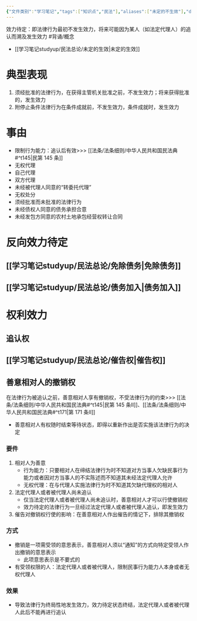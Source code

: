 ```yaml
---
{"文件类别":"学习笔记","tags":["知识点","民法"],"aliases":["未定的不生效"],"dg-publish":true,"permalink":"/学习笔记studyup/民法总论/效力待定/","dgPassFrontmatter":true,"created":"2024-07-17T15:10:15.293+08:00","updated":"2024-10-27T23:01:06.958+08:00"}
---
```


效力待定：即法律行为最初不发生效力，将来可能因为某人（如法定代理人）的追认而溯及发生效力 #背诵/概念 
-  [[学习笔记studyup/民法总论/未定的生效\|未定的生效]]
# 典型表现 
1. 须经批准的法律行为，在获得主管机关批准之前，不发生效力；将来获得批准的，发生效力
2. 附停止条件法律行为在条件成就前，不发生效力，条件成就时，发生效力
# 事由
- 限制行为能力：追认后有效>>> [[法条/法条细则/中华人民共和国民法典#^t145\|民第 145 条]]
- 无权代理
- 自己代理
- 双方代理
- 未经被代理人同意的“转委托代理”
- 无权处分
- 须经批准而未批准的法律行为
- 未经债权人同意的债务承担合意
- 未经发包方同意的农村土地承包经营权转让合同
# 反向效力待定
## [[学习笔记studyup/民法总论/免除债务\|免除债务]]

## [[学习笔记studyup/民法总论/债务加入\|债务加入]]
# 权利效力
## 追认权
## [[学习笔记studyup/民法总论/催告权\|催告权]]
## 善意相对人的撤销权
在法律行为被追认之前，善意相对人享有撤销权，不受法律行为的约束>>> [[法条/法条细则/中华人民共和国民法典#^t145\|民第 145 条Ⅱ]]、[[法条/法条细则/中华人民共和国民法典#^t171\|第 171 条Ⅱ]]
- 善意相对人有权随时结束等待状态，即得以重新作出是否实施该法律行为的决定
### 要件
1. 相对人为善意
	- 行为能力：只要相对人在缔结法律行为时不知道对方当事人欠缺民事行为能力或者因对方当事人的不实陈述而不知道其未经法定代理人允许
	- 无权代理：在与代理人实施法律行为时不知道其欠缺代理权的相对人
2. 法定代理人或者被代理人尚未追认
	- 仅当法定代理人或者被代理人尚未追认时，善意相对人才可以行使撤销权
	- 效力待定的法律行为一旦经过法定代理人或者被代理人追认，即发生效力
3. 催告对撤销权行使的影响：在善意相对人作出催告的情记下，排除其撤销权
### 方式
- 撤销是一项需受领的意思表示，善意相对人须以“通知”的方式向特定受领人作出撤销的意思表示
	- 此项意思表示是不要式的
- 有受领权限的人：法定代理人或者被代理人，限制民事行为能力人本身或者无权代理人
### 效果
- 导致法律行为终局性地发生效力，效力待定状态终结，法定代理人或者被代理人此后不能再进行追认
